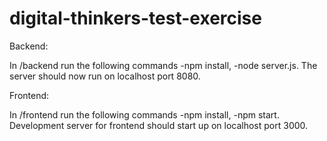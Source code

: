 # digital-thinkers-test-exercise

Backend:

In /backend run the following commands
    -npm install,
    -node server.js.
The server should now run on localhost port 8080.

Frontend:

In /frontend run the following commands
    -npm install,
    -npm start.
Development server for frontend should start up on localhost port 3000.
